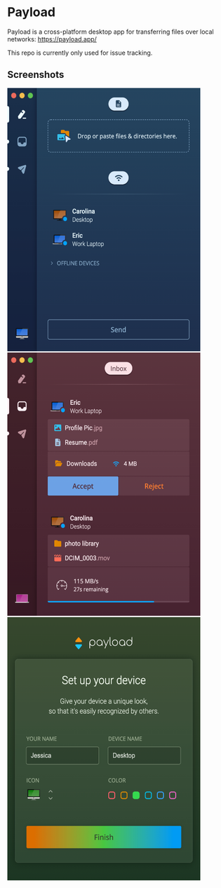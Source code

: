 # Payload

Payload is a cross-platform desktop app for transferring files over local networks: https://payload.app/

This repo is currently only used for issue tracking.

## Screenshots

<img src="compose.png" alt="Payload: Compose View" width="440" height="600"/>

<img src="inbox.png" alt="Payload: Inbox View" width="440" height="600"/>

<img src="setup.png" alt="Payload: Setup View" width="440" height="600"/>
